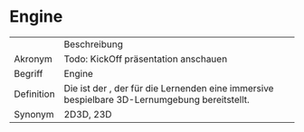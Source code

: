 # Engine




<table>
    <tr>
        <td></td>
        <td>Beschreibung</td>
    </tr>
    <tr>
        <td>Akronym</td>
        <td>Todo: KickOff präsentation anschauen</td>
    </tr>
    <tr>
        <td>Begriff</td>
        <td>Engine</td>
    </tr>
    <tr>
        <td>Definition</td>
        <td>Die <a href="Engine-BG.md"></a> ist der <a href="Betrachtungsgegenstand-GE.md"></a>, 
            der für die Lernenden 
            eine immersive bespielbare 3D-Lernumgebung bereitstellt.
        </td>
    </tr>
   <tr>
        <td>Synonym</td>
        <td>2D3D, 23D</td>
    </tr>
</table>

